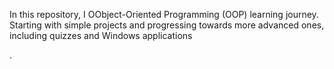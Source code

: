 In this repository,  I    OObject-Oriented Programming (OOP) learning journey. Starting with simple projects and progressing towards more advanced ones, including quizzes and Windows applications





.
